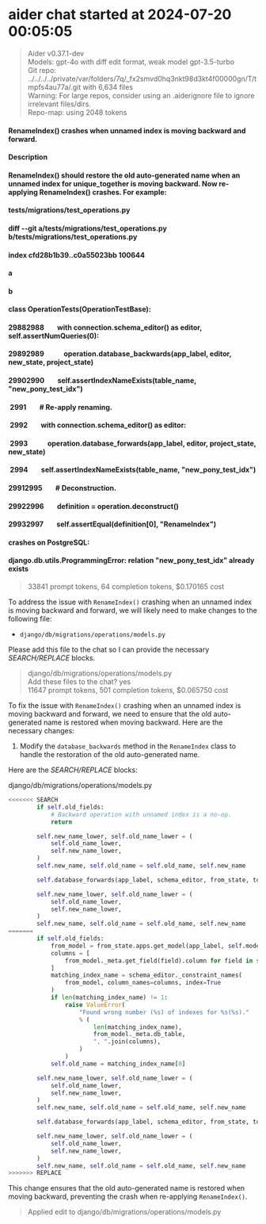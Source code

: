 
# aider chat started at 2024-07-20 00:05:05

> Aider v0.37.1-dev  
> Models: gpt-4o with diff edit format, weak model gpt-3.5-turbo  
> Git repo: ../../../../private/var/folders/7q/_fx2smvd0hq3nkt98d3kt4f00000gn/T/tmpfs4au77a/.git with 6,634 files  
> Warning: For large repos, consider using an .aiderignore file to ignore irrelevant files/dirs.  
> Repo-map: using 2048 tokens  

#### RenameIndex() crashes when unnamed index is moving backward and forward.  
#### Description  
#### 	  
#### RenameIndex() should restore the old auto-generated name when an unnamed index for unique_together is moving backward. Now re-applying RenameIndex() crashes. For example:  
#### tests/migrations/test_operations.py  
#### diff --git a/tests/migrations/test_operations.py b/tests/migrations/test_operations.py  
#### index cfd28b1b39..c0a55023bb 100644  
#### 					  
#### 					 a  
#### 				   
#### 					  
#### 					 b  
#### 				   
####  class OperationTests(OperationTestBase):   
#### 29882988        with connection.schema_editor() as editor, self.assertNumQueries(0):  
#### 29892989            operation.database_backwards(app_label, editor, new_state, project_state)  
#### 29902990        self.assertIndexNameExists(table_name, "new_pony_test_idx")  
####  2991        # Re-apply renaming.  
####  2992        with connection.schema_editor() as editor:  
####  2993            operation.database_forwards(app_label, editor, project_state, new_state)  
####  2994        self.assertIndexNameExists(table_name, "new_pony_test_idx")  
#### 29912995        # Deconstruction.  
#### 29922996        definition = operation.deconstruct()  
#### 29932997        self.assertEqual(definition[0], "RenameIndex")  
#### crashes on PostgreSQL:  
#### django.db.utils.ProgrammingError: relation "new_pony_test_idx" already exists  
> 33841 prompt tokens, 64 completion tokens, $0.170165 cost  

To address the issue with `RenameIndex()` crashing when an unnamed index is moving backward and forward, we will likely need to make changes to the following file:

- `django/db/migrations/operations/models.py`

Please add this file to the chat so I can provide the necessary *SEARCH/REPLACE* blocks.

> django/db/migrations/operations/models.py  
> Add these files to the chat? yes  
> 11647 prompt tokens, 501 completion tokens, $0.065750 cost  

To fix the issue with `RenameIndex()` crashing when an unnamed index is moving backward and forward, we need to ensure that the old auto-generated name is restored when moving backward. Here are the necessary changes:

1. Modify the `database_backwards` method in the `RenameIndex` class to handle the restoration of the old auto-generated name.

Here are the *SEARCH/REPLACE* blocks:

django/db/migrations/operations/models.py
```python
<<<<<<< SEARCH
        if self.old_fields:
            # Backward operation with unnamed index is a no-op.
            return

        self.new_name_lower, self.old_name_lower = (
            self.old_name_lower,
            self.new_name_lower,
        )
        self.new_name, self.old_name = self.old_name, self.new_name

        self.database_forwards(app_label, schema_editor, from_state, to_state)

        self.new_name_lower, self.old_name_lower = (
            self.old_name_lower,
            self.new_name_lower,
        )
        self.new_name, self.old_name = self.old_name, self.new_name
=======
        if self.old_fields:
            from_model = from_state.apps.get_model(app_label, self.model_name)
            columns = [
                from_model._meta.get_field(field).column for field in self.old_fields
            ]
            matching_index_name = schema_editor._constraint_names(
                from_model, column_names=columns, index=True
            )
            if len(matching_index_name) != 1:
                raise ValueError(
                    "Found wrong number (%s) of indexes for %s(%s)."
                    % (
                        len(matching_index_name),
                        from_model._meta.db_table,
                        ", ".join(columns),
                    )
                )
            self.old_name = matching_index_name[0]

        self.new_name_lower, self.old_name_lower = (
            self.old_name_lower,
            self.new_name_lower,
        )
        self.new_name, self.old_name = self.old_name, self.new_name

        self.database_forwards(app_label, schema_editor, from_state, to_state)

        self.new_name_lower, self.old_name_lower = (
            self.old_name_lower,
            self.new_name_lower,
        )
        self.new_name, self.old_name = self.old_name, self.new_name
>>>>>>> REPLACE
```

This change ensures that the old auto-generated name is restored when moving backward, preventing the crash when re-applying `RenameIndex()`.

> Applied edit to django/db/migrations/operations/models.py  
